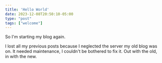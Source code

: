 ```yaml
---
title: 'Hello World'
date: 2023-12-08T20:50:10-05:00
type: "post"
tags: ["welcome"]
---
```


So I'm starting my blog again.

I lost all my previous posts because I neglected the server my old blog was on.
It needed maintenance, I couldn't be bothered to fix it. Out with the old, in
with the new.
